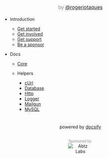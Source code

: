 
<div style="text-align: center; margin: 20px 0;" >
  <span style="display: block; font-size: 1rem; margin-top: -20px; color: #888">
    by <a href="https://twitter.com/rogeriotaques" target="_blank" >@rogeriotaques</a>
  </span>
</div>

- Introduction

  - [Get started](/?id=get-started)
  - [Get involved](/?id=get-involved)
  - [Get support](/?id=get-support)
  - [Be a sponsor](/?id=be-a-sponsor)

- Docs

  - [Core](/core)

  - Helpers

    - [cUrl](/helper-curl)
    - [Database](/helper-database)
    - [Http](/helper-http)
    - [Logger](/helper-logger)
    - [Mailgun](/helper-mailgun)
    - [MySQL](/helper-mysql)

<p style="display: block; margin-top: 40px; font-size: 0.9rem; text-align: center;" >
  <span>powered by </span>
  <a href="https://docsify.js.org/" target="_blank" >docsify</a>
</p>

<br />

<p style="text-align: center; margin: 20px 0;" >
  <span style="display: block; font-size: 0.7rem; margin-top: -20px; color: #888">
    Sponsored by:
  </span>

  <span style="margin: 0; display: block;" >
    <img 
      src="https://abtz.co/assets/images/logo.svg" 
      alt="Abtz Labs"
      style="max-width: 80px;"
    />
  </span>
</p>

